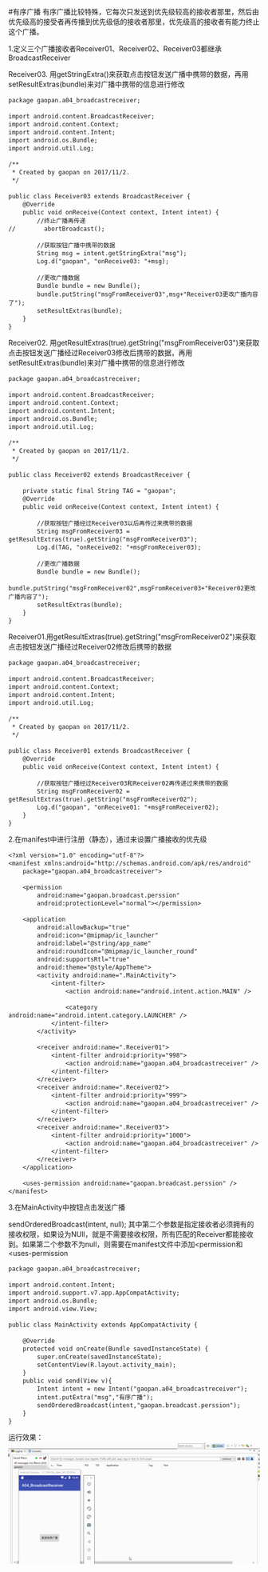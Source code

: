 #有序广播
有序广播比较特殊，它每次只发送到优先级较高的接收者那里，然后由优先级高的接受者再传播到优先级低的接收者那里，优先级高的接收者有能力终止这个广播。

1.定义三个广播接收者Receiver01、Receiver02、Receiver03都继承BroadcastReceiver

Receiver03. 用getStringExtra()来获取点击按钮发送广播中携带的数据，再用setResultExtras(bundle)来对广播中携带的信息进行修改

	package gaopan.a04_broadcastreceiver;
	
	import android.content.BroadcastReceiver;
	import android.content.Context;
	import android.content.Intent;
	import android.os.Bundle;
	import android.util.Log;
	
	/**
	 * Created by gaopan on 2017/11/2.
	 */
	
	public class Receiver03 extends BroadcastReceiver {
	    @Override
	    public void onReceive(Context context, Intent intent) {
	        //终止广播再传递
	//        abortBroadcast();
	
	        //获取按钮广播中携带的数据
	        String msg = intent.getStringExtra("msg");
	        Log.d("gaopan", "onReceive03: "+msg);
	
	        //更改广播数据
	        Bundle bundle = new Bundle();
	        bundle.putString("msgFromReceiver03",msg+"Receiver03更改广播内容了");
	        setResultExtras(bundle);
	    }
	}
Receiver02. 用getResultExtras(true).getString("msgFromReceiver03")来获取点击按钮发送广播经过Receiver03修改后携带的数据，再用setResultExtras(bundle)来对广播中携带的信息进行修改

	package gaopan.a04_broadcastreceiver;
	
	import android.content.BroadcastReceiver;
	import android.content.Context;
	import android.content.Intent;
	import android.os.Bundle;
	import android.util.Log;
	
	/**
	 * Created by gaopan on 2017/11/2.
	 */
	
	public class Receiver02 extends BroadcastReceiver {
	
	    private static final String TAG = "gaopan";
	    @Override
	    public void onReceive(Context context, Intent intent) {
	
	        //获取按钮广播经过Receiver03以后再传过来携带的数据
	        String msgFromReceiver03 = getResultExtras(true).getString("msgFromReceiver03");
	        Log.d(TAG, "onReceive02: "+msgFromReceiver03);
	
	        //更改广播数据
	        Bundle bundle = new Bundle();
	        bundle.putString("msgFromReceiver02",msgFromReceiver03+"Receiver02更改广播内容了");
	        setResultExtras(bundle);
	    }
	}
Receiver01.用getResultExtras(true).getString("msgFromReceiver02")来获取点击按钮发送广播经过Receiver02修改后携带的数据

	package gaopan.a04_broadcastreceiver;
	
	import android.content.BroadcastReceiver;
	import android.content.Context;
	import android.content.Intent;
	import android.util.Log;
	
	/**
	 * Created by gaopan on 2017/11/2.
	 */
	
	public class Receiver01 extends BroadcastReceiver {
	    @Override
	    public void onReceive(Context context, Intent intent) {
	
	        //获取按钮广播经过Receiver03和Receiver02再传递过来携带的数据
	        String msgFromReceiver02 = getResultExtras(true).getString("msgFromReceiver02");
	        Log.d("gaopan", "onReceive01: "+msgFromReceiver02);
	    }
	}

2.在manifest中进行注册（静态），通过<intent-filter android:priority="1000">来设置广播接收的优先级

	<?xml version="1.0" encoding="utf-8"?>
	<manifest xmlns:android="http://schemas.android.com/apk/res/android"
	    package="gaopan.a04_broadcastreceiver">
	
	    <permission
	        android:name="gaopan.broadcast.perssion"
	        android:protectionLevel="normal"></permission>
	
	    <application
	        android:allowBackup="true"
	        android:icon="@mipmap/ic_launcher"
	        android:label="@string/app_name"
	        android:roundIcon="@mipmap/ic_launcher_round"
	        android:supportsRtl="true"
	        android:theme="@style/AppTheme">
	        <activity android:name=".MainActivity">
	            <intent-filter>
	                <action android:name="android.intent.action.MAIN" />
	
	                <category android:name="android.intent.category.LAUNCHER" />
	            </intent-filter>
	        </activity>
	
	        <receiver android:name=".Receiver01">
	            <intent-filter android:priority="998">
	                <action android:name="gaopan.a04_broadcastreceiver" />
	            </intent-filter>
	        </receiver>
	        <receiver android:name=".Receiver02">
	            <intent-filter android:priority="999">
	                <action android:name="gaopan.a04_broadcastreceiver" />
	            </intent-filter>
	        </receiver>
	        <receiver android:name=".Receiver03">
	            <intent-filter android:priority="1000">
	                <action android:name="gaopan.a04_broadcastreceiver" />
	            </intent-filter>
	        </receiver>
	    </application>
	
	    <uses-permission android:name="gaopan.broadcast.perssion" />
	</manifest>

3.在MainActivity中按钮点击发送广播

sendOrderedBroadcast(intent, null);  其中第二个参数是指定接收者必须拥有的接收权限，如果设为NUll，就是不需要接收权限，所有匹配的Receiver都能接收到。如果第二个参数不为null，则需要在manifest文件中添加<permission和<uses-permission

	package gaopan.a04_broadcastreceiver;
	
	import android.content.Intent;
	import android.support.v7.app.AppCompatActivity;
	import android.os.Bundle;
	import android.view.View;
	
	public class MainActivity extends AppCompatActivity {
	
	    @Override
	    protected void onCreate(Bundle savedInstanceState) {
	        super.onCreate(savedInstanceState);
	        setContentView(R.layout.activity_main);
	    }
	    public void send(View v){
	        Intent intent = new Intent("gaopan.a04_broadcastreceiver");
	        intent.putExtra("msg","有序广播");
	        sendOrderedBroadcast(intent,"gaopan.broadcast.perssion");
	    }
	}
运行效果：
![](https://raw.githubusercontent.com/pgao0823/Picture/master/BroadcastReceiverDemo4.gif)
